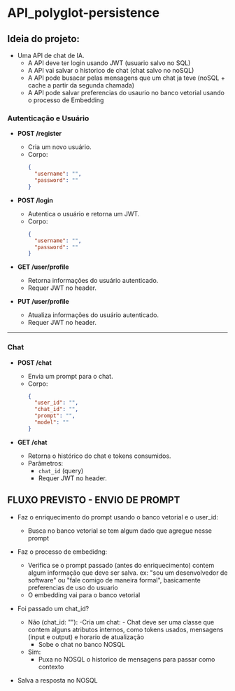 # API_polyglot-persistence



## Ideia do projeto:

- Uma API de chat de IA. 
    - A API deve ter login usando JWT (usuario salvo no SQL)
    - A API vai salvar o historico de chat (chat salvo no noSQL)
    - A API pode busacar pelas mensagens que um chat ja teve (noSQL + cache a partir da segunda chamada)
    - A API pode salvar preferencias do usaurio no banco vetorial usando o processo de Embedding


### Autenticação e Usuário

- **POST /register**
    - Cria um novo usuário.
    - Corpo:
      ```json
      {
        "username": "",
        "password": ""
      }
      ```

- **POST /login**
    - Autentica o usuário e retorna um JWT.
    - Corpo:
      ```json
      {
        "username": "",
        "password": ""
      }
      ```

- **GET /user/profile**
    - Retorna informações do usuário autenticado.
    - Requer JWT no header.

- **PUT /user/profile**
    - Atualiza informações do usuário autenticado.
    - Requer JWT no header.

---

### Chat

- **POST /chat**
    - Envia um prompt para o chat.
    - Corpo:
      ```json
      {
        "user_id": "",
        "chat_id": "",
        "prompt": "",
        "model": ""
      }
      ```

- **GET /chat**
    - Retorna o histórico do chat e tokens consumidos.
    - Parâmetros:
      - `chat_id` (query)
      - Requer JWT no header.


## FLUXO PREVISTO - ENVIO DE PROMPT

- Faz o enriquecimento do prompt usando o banco vetorial e o user_id:
	- Busca no banco vetorial se tem algum dado que agregue nesse prompt

- Faz o processo de embedidng:
	- Verifica se o prompt passado (antes do enriquecimento) contem algum informação que deve ser salva. ex: "sou um desenvolvedor de software" ou "fale comigo de maneira formal", basicamente preferencias de uso do usuario
	- O embedding vai para o banco vetorial

- Foi passado um chat_id?
	- Não (chat_id: ""):
		-Cria um chat:
			- Chat deve ser uma classe que contem alguns atributos internos, como tokens usados, mensagens (input e output) e horario de atualização
		- Sobe o chat no banco NOSQL
	- Sim:
		- Puxa no NOSQL o historico de mensagens para passar como contexto 

- Salva a resposta no NOSQL

